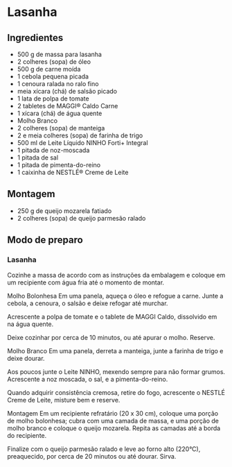 # **Lasanha**
## Ingredientes 

 -  500 g de massa para lasanha
 -   2 colheres (sopa) de óleo
 -   500 g de carne moída
 -  1 cebola pequena picada
 -  1 cenoura ralada no ralo fino
 -  meia xícara (chá) de salsão picado
 -  1 lata de polpa de tomate
 -  2 tabletes de MAGGI® Caldo Carne
 -  1 xícara (chá) de água quente
 -  Molho Branco
 -  2 colheres (sopa) de manteiga
 -  2 e meia colheres (sopa) de farinha de trigo
 -  500 ml de Leite Líquido NINHO Forti+ Integral
 -  1 pitada de noz-moscada
 -  1 pitada de sal
 -  1 pitada de pimenta-do-reino
 -  1 caixinha de NESTLÉ® Creme de Leite
## Montagem
 -  250 g de queijo mozarela fatiado
 -  2 colheres (sopa) de queijo parmesão ralado
## Modo de preparo
### Lasanha
Cozinhe a massa de acordo com as instruções da embalagem e coloque em um recipiente com água fria até o momento de montar.

Molho Bolonhesa
Em uma panela, aqueça o óleo e refogue a carne. Junte a cebola, a cenoura, o salsão e deixe refogar até murchar.

Acrescente a polpa de tomate e o tablete de MAGGI Caldo, dissolvido em na água quente.

Deixe cozinhar por cerca de 10 minutos, ou até apurar o molho. Reserve.

Molho Branco
Em uma panela, derreta a manteiga, junte a farinha de trigo e deixe dourar.

Aos poucos junte o Leite NINHO, mexendo sempre para não formar grumos. Acrescente a noz moscada, o sal, e a pimenta-do-reino.

Quando adquirir consistência cremosa, retire do fogo, acrescente o NESTLÉ Creme de Leite, misture bem e reserve.

Montagem
Em um recipiente refratário (20 x 30 cm), coloque uma porção de molho bolonhesa; cubra com uma camada de massa, e uma porção de molho branco e coloque o queijo mozarela. Repita as camadas até a borda do recipiente.

Finalize com o queijo parmesão ralado e leve ao forno alto (220°C), preaquecido, por cerca de 20 minutos ou até dourar. Sirva.

